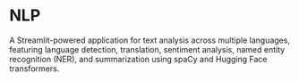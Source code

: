 # NLP
A Streamlit-powered application for text analysis across multiple languages, featuring language detection, translation, sentiment analysis, named entity recognition (NER), and summarization using spaCy and Hugging Face transformers.

